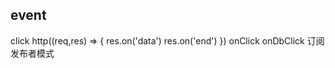 ## event
click
http((req,res) => {
    res.on('data')
    res.on('end')
})
onClick
onDbClick
订阅发布者模式